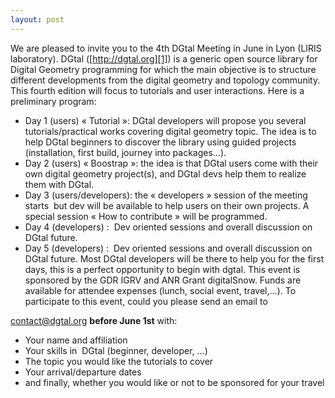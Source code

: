 ```yaml
---
layout: post
---
```

We are pleased to invite you to the 4th DGtal Meeting in June in Lyon (LIRIS laboratory). DGtal ([http://dgtal.org][1]) is a generic open source library for Digital Geometry programming for which the main objective is to structure different developments from the digital geometry and topology community. This fourth edition will focus to tutorials and user interactions. Here is a preliminary program:
*   Day 1 (users) « Tutorial »: DGtal developers will propose you several tutorials/practical works covering digital geometry topic. The idea is to help DGtal beginners to discover the library using guided projects (installation, first build, journey into packages…).
*   Day 2 (users) « Boostrap »: the idea is that DGtal users come with their own digital geometry project(s), and DGtal devs help them to realize them with DGtal.
*   Day 3 (users/developers): the « developers » session of the meeting starts  but dev will be available to help users on their own projects. A special session « How to contribute » will be programmed.
*   Day 4 (developers) :  Dev oriented sessions and overall discussion on DGtal future.
*   Day 5 (developers) :  Dev oriented sessions and overall discussion on DGtal future. Most DGtal developers will be there to help you for the first days, this is a perfect opportunity to begin with dgtal. This event is sponsored by the GDR IGRV and ANR Grant digitalSnow. Funds are available for attendee expenses (lunch, social event, travel,…). To participate to this event, could you please send an email to  

<contact@dgtal.org> **before June 1st** with:
*   Your name and affiliation
*   Your skills in  DGtal (beginner, developer, …)
*   The topic you would like the tutorials to cover
*   Your arrival/departure dates
*   and finally, whether you would like or not to be sponsored for your travel

 [1]: http://dgtal.org/
